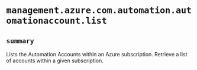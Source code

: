 # `management.azure.com.automation.automationaccount.list`

## `summary`
Lists the Automation Accounts within an Azure subscription. Retrieve a list of accounts within a given subscription.


